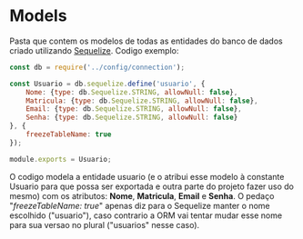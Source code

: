 # Models

Pasta que contem os modelos de todas as entidades do banco de dados criado utilizando [Sequelize](https://sequelize.org/v5/). Codigo exemplo:

```JavaScript
const db = require('../config/connection');

const Usuario = db.sequelize.define('usuario', {
    Nome: {type: db.Sequelize.STRING, allowNull: false},
    Matricula: {type: db.Sequelize.STRING, allowNull: false},
    Email: {type: db.Sequelize.STRING, allowNull: false},
    Senha: {type: db.Sequelize.STRING, allowNull: false}
}, {
    freezeTableName: true
});

module.exports = Usuario;
```
O codigo modela a entidade usuario (e o atribui esse modelo à constante Usuario para que possa ser exportada e outra parte do projeto fazer uso do mesmo) com os atributos: **Nome**, **Matricula**, **Email** e **Senha**. O pedaço "*freezeTableName: true*" apenas diz para o Sequelize manter o nome escolhido ("usuario"), caso contrario a ORM vai tentar mudar esse nome para sua versao no plural ("usuarios" nesse caso).